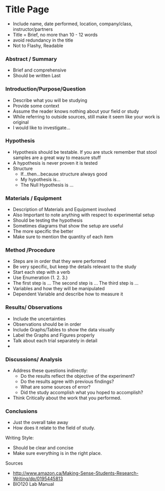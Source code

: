 # Title Page

-   Include name, date performed, location, company/class, instructor/partners
-   Title = Brief, no more than 10 - 12 words
-   avoid redundancy in the title
-   Not to Flashy, Readable

### Abstract / Summary

-   Brief and comprehensive
-   Should be written Last

### Introduction/Purpose/Question

-   Describe what you will be studying
-   Provide some context
-   Assume the reader knows nothing about your field or study
-   While referring to outside sources, still make it seem like your work is original
-   I would like to investigate...

### Hypothesis

-   Hypothesis should be testable. If you are stuck remember that stool samples are a great way to measure stuff
-   A hypothesis is never proven it is tested
-   Structure
    -   If...then...because structure always good
    -   My hypothesis is...
    -   The Null Hypothesis is ...

### Materials / Equipment

-   Description of Materials and Equipment involved
-   Also Important to note anything with respect to experimental setup
-   Should be testing the hypothesis
-   Sometimes diagrams that show the setup are useful
-   The more specific the better
-   Make sure to mention the quantity of each item

### Method /Procedure

-   Steps are in order that they were performed
-   Be very specific, but keep the details relevant to the study
-   Start each step with a verb
-   Use Enumeration (1. 2. 3.)
-   The first step is ... The second step is ... The third step is ...
-   Variables and how they will be manipulated
-   Dependent Variable and describe how to measure it

### Results/ Observations

-   Include the uncertainties
-   Observations should be in order
-   Include Graphs/Tables to show the data visually
-   Label the Graphs and Figures properly
-   Talk about each trial separately in detail
-   

### Discussions/ Analysis

-   Address these questions indirectly:
    -   Do the results reflect the objective of the experiment?
    -   Do the results agree with previous findings?
    -   What are some sources of error?
    -   Did the study accomplish what you hoped to accomplish?
-   Think Critically about the work that you performed.

### Conclusions

-   Just the overall take away
-   How does it relate to the field of study.

Writing Style:

-   Should be clear and concise
-   Make sure everything is in the right place.

Sources

-   <http://www.amazon.ca/Making-Sense-Students-Research-Writing/dp/0195445813>
-   BIO120 Lab Manual
